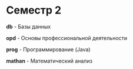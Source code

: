 # Семестр 2

**db** - Базы данных

**opd** - Основы профессиональной деятельности

**prog** - Программирование (Java)

**mathan** - Математический анализ